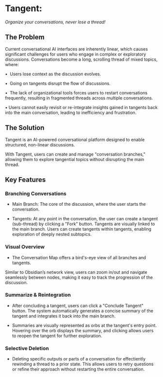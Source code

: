 # Tangent: 

*Organize your conversations, never lose a thread!*

## The Problem

Current conversational AI interfaces are inherently linear, which causes significant challenges for users who engage in complex or exploratory discussions. Conversations become a long, scrolling thread of mixed topics, where:

•  Users lose context as the discussion evolves.

•  Going on tangents disrupt the flow of discussions.

•  The lack of organizational tools forces users to restart conversations frequently, resulting in fragmented threads across multiple conversations.

• Users cannot easily revisit or re-integrate insights gained in tangents back into the main conversation, leading to inefficiency and frustration.

## The Solution
Tangent is an AI-powered conversational platform designed to enable structured, non-linear discussions.

With Tangent, users can create and manage "conversation branches," allowing them to explore tangential topics without disrupting the main thread.

## Key Features
### Branching Conve﻿rsations
- Main Branch: The core of the discussion, where the user starts the conversation.

- Tangents: At any point in the conversation, the user can create a tangent (sub-thread) by clicking a "Fork" button. Tangents are visually linked to the main branch. Users can create tangents within tangents, enabling exploration of deeply nested subtopics.

### Visual Overview
- The Conversation Map offers a bird's-eye view of all branches and tangents.

Similar to Obsidian’s network view, users can zoom in/out and navigate seamlessly between nodes, making it easy to track the progression of the discussion.

### Summarize & Reintegration
- After concluding a tangent, users can click a "Conclude Tangent" button. The system automatically generates a concise summary of the tangent and integrates it back into the main branch.

- Summaries are visually represented as orbs at the tangent's entry point. Hovering over the orb displays the summary, and clicking allows users to reopen the tangent for further exploration.

### Selective Deletion
- Deleting specific outputs or parts of a conversation for effectiently rewinding a thread to a prior state. This allows users to retry questions or refine their approach without restarting the entire conversation.
